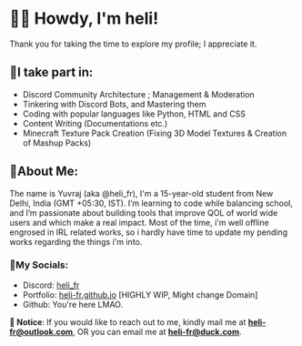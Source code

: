 # 👋🏼 Howdy, I'm heli!

Thank you for taking the time to explore my profile; I appreciate it.

## 🔹I take part in:
- Discord Community Architecture ; Management & Moderation
- Tinkering with Discord Bots, and Mastering them
- Coding with popular languages like Python, HTML and CSS
- Content Writing (Documentations etc.)
- Minecraft Texture Pack Creation (Fixing 3D Model Textures & Creation of Mashup Packs)

## 🔹About Me:
The name is Yuvraj (aka @heli_fr), I'm a 15-year-old student from New Delhi, India (GMT +05:30, IST). I’m learning to code while balancing school, and I’m passionate about building tools that improve QOL of world wide users and which make a real impact. Most of the time, i'm well offline engrosed in IRL related works, so i hardly have time to update my pending works regarding the things i'm into.

### 🔹My Socials:
- Discord: [heli_fr](https://discord.com/users/587605569439924224)
- Portfolio: [heli-fr.github.io](https://heli-fr.github.io) [HIGHLY WIP, Might change Domain]
- Github: You're here LMAO.

**🔺 Notice**: If you would like to reach out to me, kindly mail me at [**heli-fr@outlook.com**](mailto:heli-fr@outlook.com), OR you can email me at [**heli-fr@duck.com**](mailto:heli-fr@duck.com).

